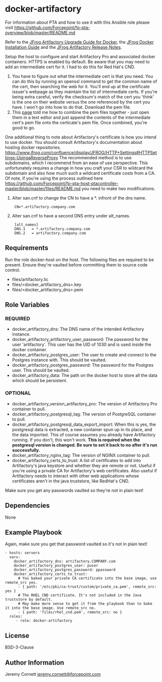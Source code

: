 # docker-artifactory

For information about PTA and how to use it with this Ansible role please visit https://github.com/Forcepoint/fp-pta-overview/blob/master/README.md

Refer to the [JFrog Artifactory Upgrade Guide for Docker](https://www.jfrog.com/confluence/display/RTF/Upgrading+Artifactory#UpgradingArtifactory-DockerInstallation),
the [JFrog Docker Installation Guide](https://www.jfrog.com/confluence/display/RTF/Installing+with+Docker)
and the [JFrog Artifactory Release Notes](https://www.jfrog.com/confluence/display/RTF/Release+Notes).

Setup the host to configure and start Artifactory Pro and associated docker containers. HTTPS is enabled by default. 
Be aware that you may need to add an intermediate cert for it. I had to do this for Red Hat's CND.
 
1. You have to figure out what the intermediate cert is that you need. 
   You can do this by running an openssl command to get the common name of the cert, 
   then searching the web for it. You'll end up at the certificate issuer's webpage as they 
   maintain the list of intermediate certs. If you're being extra careful, verify the checksum's 
   match of the cert you 'think' is the one on their website versus the one referenced by the cert you have. 
   I won't go into how to do that. Download the pem file.
2. This [page](https://www.digicert.com/ssl-support/pem-ssl-creation.htm) told me how to combine 
   the pem files together - just open them in a text editor and just append the contents of the 
   intermediate cert's pem file onto the certicate's pem file. Once combined, you're good to go.

One additional thing to note about Artifactory's certificate is how you intend to use docker.
You should consult Artifactory's documentation about hosting docker repositories. 
https://www.jfrog.com/confluence/display/JFROG/HTTP+Settings#HTTPSettings-UsingaReverseProxy
The recommended method is to use subdomains, which I recommend from an ease of use perspective. 
This unfortunately requires a
change in how you craft your CSR to wildcard the subdomain and also how much such a wildcard
certificate costs from a CA. Of note, if you're using the process outlined here 
https://github.com/Forcepoint/fp-pta-host-ptacontroller-master/blob/master/files/README.md you need
to make two modifications.

1. Alter san.cnf to change the CN to have a *. infront of the dns name.

        CN=*.artifactory.company.com

1. Alter san.cnf to have a second DNS entry under alt_names.

        [alt_names]
        DNS.1   = *.artifactory.company.com
        DNS.2   = artifactory.company.com

## Requirements

Run the role docker-host on the host. The following files are required to be present. 
Ensure they're vaulted before committing them to source code control.

* files/artifactory.lic
* files/<docker_artifactory_dns>.key
* files/<docker_artifactory_dns>.pem

## Role Variables

### REQUIRED

* docker_artifactory_dns: The DNS name of the intended Artifactory instance.
* docker_artifactory_artifactory_user_password: The password for the user 'artifactory'. 
  This user has the UID of 1030 and is used inside the docker container.
* docker_artifactory_postgres_user: The user to create and connect to the Postgres instance with. This should be vaulted.
* docker_artifactory_postgres_password: The password for the Postgres user. This should be vaulted.
* docker_artifactory_data: The path on the docker host to store all the data which should be persistent.

### OPTIONAL

* docker_artifactory_version_artifactory_pro: The version of Artifactory Pro container to pull.
* docker_artifactory_postgresql_tag: The version of PostgreSQL container to pull.
* docker_artifactory_postgresql_data_export_import: When this is yes, the postgresql data is 
  extracted, a new container spun up in its place, and the data imported. This of course assumes you
  already have Artifactory running. If you don't, this won't work.
  **This is required when the postgresql version is changed. Be sure to set it back to no after it's run successfully.**
* docker_artifactory_nginx_tag: The version of NGINX container to pull.
* docker_artifactory_certs_to_trust: A list of certificates to add into 
  Artifactory's java keystore and whether they are remote or not.
  Useful if you're using a private CA for Artifactory's web certificates. 
  Also useful if Artifactory needs to interact with other web applications whose
  certificates aren't in the java truststore, like RedHat's CND.

Make sure you get any passwords vaulted so they're not in plain text!

## Dependencies

None

## Example Playbook

Again, make sure you get that password vaulted so it's not in plain text!

    - hosts: servers
      vars:
        docker_artifactory_dns: artifactory.COMPANY.com
        docker_artifactory_postgres_user: puser
        docker_artifactory_postgres_password: ppassword
        docker_artifactory_certs_to_trust:
          # You baked your private CA certificate into the base image, use remote_src yes.
          - { path: '/etc/pki/ca-trust/custom/private_ca.pem', remote_src: yes }
          # The RHEL CND certificate. It's not included in the Java truststore by default.
          # May make more sense to get it from the playbook than to bake it into the base image. Use remote_src no.
          - { path: 'files/rhel_cnd.pem', remote_src: no }
      roles:
         - role: docker-artifactory

## License

BSD-3-Clause

## Author Information

Jeremy Cornett <jeremy.cornett@forcepoint.com>
